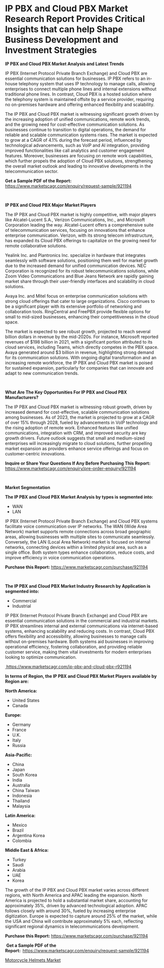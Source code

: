 <p><h1>IP PBX and Cloud PBX Market Research Report Provides Critical Insights that can help Shape Business Development and Investment Strategies</h1></p><p><strong>IP PBX and Cloud PBX Market Analysis and Latest Trends</strong></p>
<p><p>IP PBX (Internet Protocol Private Branch Exchange) and Cloud PBX are essential communication solutions for businesses. IP PBX refers to an in-house telephony system that uses IP technology to manage calls, allowing enterprises to connect multiple phone lines and internal extensions without traditional phone lines. In contrast, Cloud PBX is a hosted solution where the telephony system is maintained offsite by a service provider, requiring no on-premises hardware and offering enhanced flexibility and scalability.</p><p>The IP PBX and Cloud PBX market is witnessing significant growth driven by the increasing adoption of unified communications, remote work trends, and the growing need for cost-effective communication solutions. As businesses continue to transition to digital operations, the demand for reliable and scalable communication systems rises. The market is expected to grow at a CAGR of 4.1% during the forecast period, influenced by technological advancements, such as VoIP and AI integration, providing improved functionalities like call analytics and customer engagement features. Moreover, businesses are focusing on remote work capabilities, which further propels the adoption of Cloud PBX solutions, strengthening the overall market outlook and leading to innovative developments in the telecommunication sector.</p></p>
<p><strong>Get a Sample PDF of the Report:&nbsp;</strong> <a href="https://www.marketscagr.com/enquiry/request-sample/921194?utm_campaign=2660&utm_medium=2&utm_source=Github&utm_content=ia&utm_term=07032025&utm_id=ip-pbx-and-cloud-pbx">https://www.marketscagr.com/enquiry/request-sample/921194</a></p>
<p>&nbsp;</p>
<p><strong>IP PBX and Cloud PBX Major Market Players</strong></p>
<p><p>The IP PBX and Cloud PBX market is highly competitive, with major players like Alcatel-Lucent S.A., Verizon Communications, Inc., and Microsoft Corporation leading the way. Alcatel-Lucent offers a comprehensive suite of telecommunication services, focusing on innovations that enhance enterprise communication. Verizon, with its strong telecom infrastructure, has expanded its Cloud PBX offerings to capitalize on the growing need for remote collaborative solutions.</p><p>Yealink Inc. and Plantronics Inc. specialize in hardware that integrates seamlessly with software solutions, positioning them well for market growth due to the increased demand for unified communication devices. NEC Corporation is recognized for its robust telecommunications solutions, while Zoom Video Communications and Blue Jeans Network are rapidly gaining market share through their user-friendly interfaces and scalability in cloud solutions.</p><p>Avaya Inc. and Mitel focus on enterprise communication solutions with strong cloud offerings that cater to large organizations. Cisco continues to be a significant player with its extensive portfolio of networking and collaboration tools. RingCentral and FreePBX provide flexible options for small to mid-sized businesses, enhancing their competitiveness in the cloud space.</p><p>The market is expected to see robust growth, projected to reach several billion dollars in revenue by the mid-2020s. For instance, Microsoft reported revenues of $198 billion in 2021, with a significant portion attributed to its cloud services, including Teams, which directly competes in the PBX space. Avaya generated around $3 billion in revenue, highlighting strong demand for its communication solutions. With ongoing digital transformation and an increasing remote workforce, the IP PBX and Cloud PBX market is poised for sustained expansion, particularly for companies that can innovate and adapt to new communication trends.</p></p>
<p>&nbsp;</p>
<p><strong>What Are The Key Opportunities For IP PBX and Cloud PBX Manufacturers?</strong></p>
<p><p>The IP PBX and Cloud PBX market is witnessing robust growth, driven by increased demand for cost-effective, scalable communication solutions among businesses. As of 2023, the market is projected to grow at a CAGR of over 15% through 2028, fueled by advancements in VoIP technology and the rising adoption of remote work. Enhanced features like unified communications, integration with CRM, and improved security are key growth drivers. Future outlook suggests that small and medium-sized enterprises will increasingly migrate to cloud solutions, further propelling market expansion as providers enhance service offerings and focus on customer-centric innovations.</p></p>
<p><strong>Inquire or Share Your Questions If Any Before Purchasing This Report:</strong> <a href="https://www.marketscagr.com/enquiry/pre-order-enquiry/921194?utm_campaign=2660&utm_medium=2&utm_source=Github&utm_content=ia&utm_term=07032025&utm_id=ip-pbx-and-cloud-pbx">https://www.marketscagr.com/enquiry/pre-order-enquiry/921194</a></p>
<p>&nbsp;</p>
<p><strong>Market Segmentation</strong></p>
<p><strong>The IP PBX and Cloud PBX Market Analysis by types is segmented into:</strong></p>
<p><ul><li>WAN</li><li>LAN</li></ul></p>
<p><p>IP PBX (Internet Protocol Private Branch Exchange) and Cloud PBX systems facilitate voice communication over IP networks. The WAN (Wide Area Network) market supports remote connections across broad geographic areas, allowing businesses with multiple sites to communicate seamlessly. Conversely, the LAN (Local Area Network) market is focused on internal networks, connecting devices within a limited physical area, such as a single office. Both system types enhance collaboration, reduce costs, and improve efficiency in voice communication operations.</p></p>
<p><strong>Purchase this Report:&nbsp;</strong><a href="https://www.marketscagr.com/purchase/921194?utm_campaign=2660&utm_medium=2&utm_source=Github&utm_content=ia&utm_term=07032025&utm_id=ip-pbx-and-cloud-pbx">https://www.marketscagr.com/purchase/921194</a></p>
<p>&nbsp;</p>
<p><strong>The IP PBX and Cloud PBX Market Industry Research by Application is segmented into:</strong></p>
<p><ul><li>Commercial</li><li>Industrial</li></ul></p>
<p><p>IP PBX (Internet Protocol Private Branch Exchange) and Cloud PBX are essential communication solutions in the commercial and industrial markets. IP PBX streamlines internal and external communications via internet-based systems, enhancing scalability and reducing costs. In contrast, Cloud PBX offers flexibility and accessibility, allowing businesses to manage calls without on-premises hardware. Both systems aid businesses in improving operational efficiency, fostering collaboration, and providing reliable customer service, making them vital investments for modern enterprises looking to optimize communication.</p></p>
<p><a href="https://www.marketscagr.com/ip-pbx-and-cloud-pbx-r921194?utm_campaign=2660&utm_medium=2&utm_source=Github&utm_content=ia&utm_term=07032025&utm_id=ip-pbx-and-cloud-pbx">&nbsp;https://www.marketscagr.com/ip-pbx-and-cloud-pbx-r921194</a></p>
<p><strong>In terms of Region, the IP PBX and Cloud PBX Market Players available by Region are:</strong></p>
<p>
    <p> <strong> North America: </strong>
        <ul>
            <li>United States</li>
            <li>Canada</li>
        </ul>
        </p> 
    <p> <strong> Europe: </strong>
        <ul>
            <li>Germany</li>
            <li>France</li>
            <li>U.K.</li>
            <li>Italy</li>
            <li>Russia</li>
        </ul>
        </p> 
    <p> <strong> Asia-Pacific: </strong>
        <ul>
            <li>China</li>
            <li>Japan</li>
            <li>South Korea</li>
            <li>India</li>
            <li>Australia</li>
            <li>China Taiwan</li>
            <li>Indonesia</li>
            <li>Thailand</li>
            <li>Malaysia</li>
        </ul>
        </p> 
    <p> <strong> Latin America: </strong>
        <ul>
            <li>Mexico</li>
            <li>Brazil</li>
            <li>Argentina Korea</li>
            <li>Colombia</li>
        </ul>
        </p> 
    <p> <strong> Middle East & Africa: </strong>
        <ul>
            <li>Turkey</li>
            <li>Saudi</li>
            <li>Arabia</li>
            <li>UAE</li>
            <li>Korea</li>
        </ul>
    </p>
    </p>
<p><p>The growth of the IP PBX and Cloud PBX market varies across different regions, with North America and APAC leading the expansion. North America is projected to hold a substantial market share, accounting for approximately 35%, driven by advanced technological adoption. APAC follows closely with around 30%, fueled by increasing enterprise digitization. Europe is expected to capture around 25% of the market, while the USA and China will contribute approximately 5% each, reflecting significant regional dynamics in telecommunications development.</p></p>
<p><strong>Purchase this Report: </strong><a href="https://www.marketscagr.com/purchase/921194?utm_campaign=2660&utm_medium=2&utm_source=Github&utm_content=ia&utm_term=07032025&utm_id=ip-pbx-and-cloud-pbx">https://www.marketscagr.com/purchase/921194</a></p>
<p>&nbsp;<strong>Get a Sample PDF of the Report:&nbsp;&nbsp;</strong><a href="https://www.marketscagr.com/enquiry/request-sample/921194?utm_campaign=2660&utm_medium=2&utm_source=Github&utm_content=ia&utm_term=07032025&utm_id=ip-pbx-and-cloud-pbx">https://www.marketscagr.com/enquiry/request-sample/921194</a></p>
<p><strong></strong></p>
<p><p><a href="https://github.com/schwminh2001101/Market-Research-Report-List-1/blob/main/motorcycle-helmets-market.md?utm_campaign=2660&utm_medium=2&utm_source=Github&utm_content=ia&utm_term=07032025&utm_id=ip-pbx-and-cloud-pbx">Motorcycle Helmets Market</a></p></p>